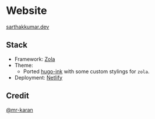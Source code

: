 # Website

[sarthakkumar.dev](https://sarthakkumar.xyz)

## Stack

- Framework: [Zola](https://www.getzola.org/)
- Theme:
  - Ported [hugo-ink](https://github.com/knadh/hugo-ink) with some custom stylings for `zola`.
- Deployment: [Netlify](https://www.netlify.com/)

## Credit

[@mr-karan](https://github.com/mr-karan)